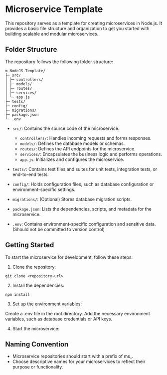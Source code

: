 # Microservice Template

This repository serves as a template for creating microservices in Node.js. It provides a basic file structure and organization to get you started with building scalable and modular microservices.

## Folder Structure

The repository follows the following folder structure:

```
m_NodeJS-Template/
├─ src/
│ ├─ controllers/
│ ├─ models/
│ ├─ routes/
│ ├─ services/
│ └─ app.js
├─ tests/
├─ config/
├─ migrations/
├─ package.json
└─ .env
```


- `src/`: Contains the source code of the microservice.
  - `controllers/`: Handles incoming requests and forms responses.
  - `models/`: Defines the database models or schemas.
  - `routes/`: Defines the API endpoints for the microservice.
  - `services/`: Encapsulates the business logic and performs operations.
  - `app.js`: Initializes and configures the microservice.

- `tests/`: Contains test files and suites for unit tests, integration tests, or end-to-end tests.

- `config/`: Holds configuration files, such as database configuration or environment-specific settings.

- `migrations/`: (Optional) Stores database migration scripts.

- `package.json`: Lists the dependencies, scripts, and metadata for the microservice.

- `.env`: Contains environment-specific configuration and sensitive data. (Should not be committed to version control)

## Getting Started
To start the microservice for development, follow these steps:

1. Clone the repository:
```shell
git clone <repository-url>
```

2. Install the dependencies:
```
npm install
```

3. Set up the environment variables:

Create a .env file in the root directory.
Add the necessary environment variables, such as database credentials or API keys.

4. Start the microservice:

## Naming Convention
- Microservice repositories should start with a prefix of ms_.
- Choose descriptive names for your microservices to reflect their purpose or functionality.